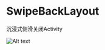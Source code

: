 # SwipeBackLayout
沉浸式侧滑关闭Activity


![Alt text](http://images2015.cnblogs.com/blog/762410/201609/762410-20160906113819144-1298862061.gif)

